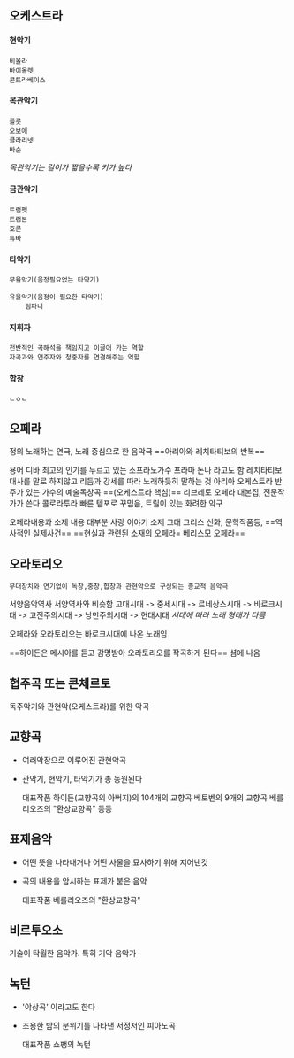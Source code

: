 ## 오케스트라
#### 현악기
	비올라
	바이올렛
	콘트라베이스	

#### 목관악기
	플릇
	오보애
	클라리넷
	바순
*목관악기는 길이가 짧을수록 키가 높다*

#### 금관악기
	트럼펫
	트럼본
	호른
	튜바

#### 타악기
	무율악기(음정필요없는 타약기)
	
	유율악기(음정이 필요한 타악기)
		팀파니


#### 지휘자
	전반적인 곡해석을 책임지고 이끌어 가는 역할
	자곡과와 연주자와 청중자를 연결해주는 역할

#### 합창
	ㄴㅇㅁ


## 오페라

정의
	노래하는 연극, 노래 중심으로 한 음악극
	==아리아와 레치타티보의 반복==

용어
	디바
		최고의 인기를 누르고 있는 소프라노가수
		프라마 돈나 라고도 함
	레치타티보
		대사를 말로 하지않고 리듬과 강세를 따라 노래하듯히 말하는 것
	아리아
		오케스트라 반주가 있는 가수의 예술독창곡 ==(오케스트라 핵심)==
	리브레토
		오페라 대본집, 전문작가가 쓴다
	콜로라투라
		빠른 템포로 꾸밈음, 트릴이 있는 화려한 악구


오페라내용과 소제
	내용
		대부분 사랑 이야기
	소제
		그대 그리스 신화, 문학작품등, ==역사적인 실제사건==
	==현실과 관련된 소재의 오페라= 베리스모 오페라==

## 오라토리오
	무대장치와 연기없이 독창,중창,합창과 관현악으로 구성되는 종교적 음악극

서양음악역사 서양역사와 비슷함
	고대시대 -> 중세시대 -> 르네상스시대 -> 바로크시대 -> 고전주의시대 -> 낭만주의시대 -> 현대시대
*시대에 따라 노래 형태가 다름*

오페라와 오라토리오는 바로크시대에 나온 노래임

==하이든은 메시아를 듣고 감명받아 오라토리오를 작곡하게 된다==
	셤에 나옴

## 협주곡 또는 콘체르토
독주악기와 관현악(오케스트라)를 위한 악곡

## 교향곡
- 여러악장으로 이루어진 관현악곡
- 관악기, 현악기, 타악기가 총 동원된다

	대표작품
		하이든(교향곡의 아버지)의 104개의 교향곡
		베토벤의 9개의 교향곡
		베를리오즈의 "환상교향곡" 등등

## 표제음악
- 어떤 뜻을 나타내거나 어떤 사물을 묘사하기 위해 지어낸것
- 곡의 내용을 암시하는 표제가 붙은 음악

	대표작품
		베를리오즈의 "환상교향곡"


## 비르투오소
기술이 탁월한 음악가. 특히 기악 음악가


## 녹턴
- '야상곡' 이라고도 한다
- 조용한 밤의 분위기를 나타낸 서정저인 피아노곡

	대표작품
		쇼팽의 녹턴